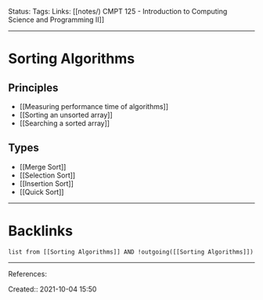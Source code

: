 Status: 
Tags: 
Links: [[notes/) CMPT 125 - Introduction to Computing Science and Programming II]]
___
# Sorting Algorithms
## Principles
- [[Measuring performance time of algorithms]]
- [[Sorting an unsorted array]]
- [[Searching a sorted array]]
## Types
- [[Merge Sort]]
- [[Selection Sort]]
- [[Insertion Sort]]
- [[Quick Sort]]
___
# Backlinks
```dataview
list from [[Sorting Algorithms]] AND !outgoing([[Sorting Algorithms]])
```
___
References:

Created:: 2021-10-04 15:50
